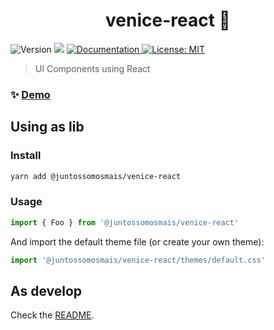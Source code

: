 <h1 align="center">venice-react 🎨</h1>
<p>
  <img alt="Version" src="https://img.shields.io/badge/version-0.1.0-blue.svg?cacheSeconds=2592000" />
  <img src="https://img.shields.io/badge/node-%3E%3D10-blue.svg" />
  <a href="https://juntossomosmais.github.io/venice/react/" target="_blank">
    <img alt="Documentation" src="https://img.shields.io/badge/documentation-yes-brightgreen.svg" />
  </a>
  <a href="license.md" target="_blank">
    <img alt="License: MIT" src="https://img.shields.io/badge/License-MIT-yellow.svg" />
  </a>
</p>

> UI Components using React

### ✨ [Demo](https://juntossomosmais.github.io/venice/react/)

## Using as lib

### Install

```sh
yarn add @juntossomosmais/venice-react
```

### Usage

```js
import { Foo } from '@juntossomosmais/venice-react'
```

And import the default theme file (or create your own theme):

```js
import '@juntossomosmais/venice-react/themes/default.css'
```

## As develop

Check the [README](../../README.md).
